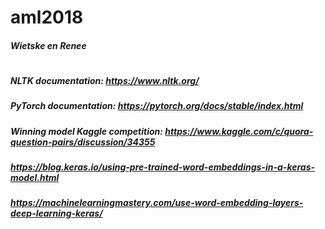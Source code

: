 # aml2018
##### Wietske en Renee
# 
#
##### NLTK documentation: https://www.nltk.org/
##### PyTorch documentation: https://pytorch.org/docs/stable/index.html
##### Winning model Kaggle competition: https://www.kaggle.com/c/quora-question-pairs/discussion/34355
##### https://blog.keras.io/using-pre-trained-word-embeddings-in-a-keras-model.html
##### https://machinelearningmastery.com/use-word-embedding-layers-deep-learning-keras/
